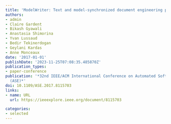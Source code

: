 ```yaml
---
title: 'ModelWriter: Text and model-synchronized document engineering platform'
authors:
- admin 
- Claire Gardent
- Bikash Gyawali
- Anastasia Shimorina
- Yvan Lussaud
- Bedir Tekinerdogan
- Geylani Kardas
- Anne Monceaux
date: '2017-01-01'
publishDate: '2023-11-25T07:08:35.485870Z'
publication_types:
- paper-conference
publication: '*32nd IEEE/ACM International Conference on Automated Software Engineering
  (ASE)*'
doi: 10.1109/ASE.2017.8115703
links:
- name: URL
  url: https://ieeexplore.ieee.org/document/8115703

categories:
- selected
---
```

